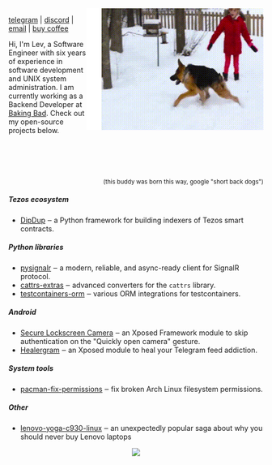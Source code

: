 <img align="right" src="https://raw.githubusercontent.com/droserasprout/droserasprout/a603e2c3864567b639ab34fb3495f0b8a73f8e94/assets/howdy.gif?token=GHSAT0AAAAAABKQSZAX32HFUGXDLGR2CP6UYU3KGWQ">
<img align="right" src="assets/bar.png">

[telegram](https://t.me/droserasprout) | [discord](https://discord.com/users/180837124097048578) | [email](hi@droserasprout.space) | [buy coffee](https://www.buymeacoffee.com/droserasprout)

Hi, I'm Lev, a Software Engineer with six years of experience in software development and UNIX system administration. I am currently working as a Backend Developer at [Baking Bad](https://github.com/baking-bad/). Check out my open-source projects below.

<br><br><br>
<p align="right"><sub> (this buddy was born this way, google "short back dogs") </sub></p>


##### Tezos ecosystem

* [DipDup](https://github.com/dipdup-net/dipdup-py) ‒ a Python framework for building indexers of Tezos smart contracts.

##### Python libraries

* [pysignalr](https://github.com/baking-bad/pysignalr) ‒ a modern, reliable, and async-ready client for SignalR protocol.
* [cattrs-extras](https://github.com/droserasprout/cattrs-extras) ‒ advanced converters for the `cattrs` library.
* [testcontainers-orm](https://github.com/droserasprout/testcontainers-orm) ‒ various ORM integrations for testcontainers.

##### Android

* [Secure Lockscreen Camera](https://github.com/droserasprout/com.github.droserasprout.lockscreencamera) ‒ an Xposed Framework module to skip authentication on the "Quickly open camera" gesture.
* [Healergram](https://github.com/droserasprout/healergram) ‒ an Xposed module to heal your Telegram feed addiction.
<!-- * [bluecoins-cli](https://github.com/droserasprout/bluecoins-cli) ‒ a CLI tool to change Blucoins database currency using historical price data. -->

##### System tools

* [pacman-fix-permissions](https://github.com/droserasprout/pacman-fix-permissions) ‒ fix broken Arch Linux filesystem permissions.

##### Other

* [lenovo-yoga-c930-linux](https://github.com/droserasprout/lenovo-yoga-c930-linux) ‒ an unexpectedly popular saga about why you should never buy Lenovo laptops

<div align="center">
  <img src="https://github-readme-stats.vercel.app/api?username=droserasprout&hide_border=true&theme=gruvbox">
</div>